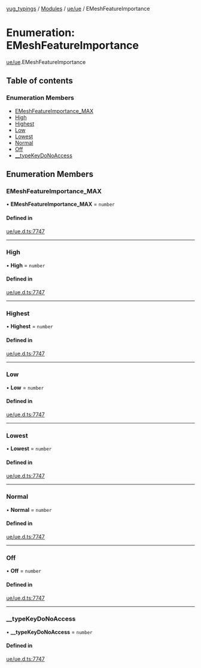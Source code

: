 [yug_typings](../README.md) / [Modules](../modules.md) / [ue/ue](../modules/ue_ue.md) / EMeshFeatureImportance

# Enumeration: EMeshFeatureImportance

[ue/ue](../modules/ue_ue.md).EMeshFeatureImportance

## Table of contents

### Enumeration Members

- [EMeshFeatureImportance\_MAX](ue_ue.EMeshFeatureImportance.md#emeshfeatureimportance_max)
- [High](ue_ue.EMeshFeatureImportance.md#high)
- [Highest](ue_ue.EMeshFeatureImportance.md#highest)
- [Low](ue_ue.EMeshFeatureImportance.md#low)
- [Lowest](ue_ue.EMeshFeatureImportance.md#lowest)
- [Normal](ue_ue.EMeshFeatureImportance.md#normal)
- [Off](ue_ue.EMeshFeatureImportance.md#off)
- [\_\_typeKeyDoNoAccess](ue_ue.EMeshFeatureImportance.md#__typekeydonoaccess)

## Enumeration Members

### EMeshFeatureImportance\_MAX

• **EMeshFeatureImportance\_MAX** = `number`

#### Defined in

[ue/ue.d.ts:7747](https://github.com/YugMetaverse/yug_typings/blob/b7d9b19/ue/ue.d.ts#L7747)

___

### High

• **High** = `number`

#### Defined in

[ue/ue.d.ts:7747](https://github.com/YugMetaverse/yug_typings/blob/b7d9b19/ue/ue.d.ts#L7747)

___

### Highest

• **Highest** = `number`

#### Defined in

[ue/ue.d.ts:7747](https://github.com/YugMetaverse/yug_typings/blob/b7d9b19/ue/ue.d.ts#L7747)

___

### Low

• **Low** = `number`

#### Defined in

[ue/ue.d.ts:7747](https://github.com/YugMetaverse/yug_typings/blob/b7d9b19/ue/ue.d.ts#L7747)

___

### Lowest

• **Lowest** = `number`

#### Defined in

[ue/ue.d.ts:7747](https://github.com/YugMetaverse/yug_typings/blob/b7d9b19/ue/ue.d.ts#L7747)

___

### Normal

• **Normal** = `number`

#### Defined in

[ue/ue.d.ts:7747](https://github.com/YugMetaverse/yug_typings/blob/b7d9b19/ue/ue.d.ts#L7747)

___

### Off

• **Off** = `number`

#### Defined in

[ue/ue.d.ts:7747](https://github.com/YugMetaverse/yug_typings/blob/b7d9b19/ue/ue.d.ts#L7747)

___

### \_\_typeKeyDoNoAccess

• **\_\_typeKeyDoNoAccess** = `number`

#### Defined in

[ue/ue.d.ts:7747](https://github.com/YugMetaverse/yug_typings/blob/b7d9b19/ue/ue.d.ts#L7747)
